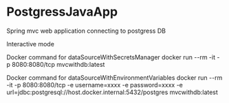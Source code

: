 # PostgressJavaApp
Spring mvc web application connecting to postgress DB


Interactive mode

Docker command for dataSourceWithSecretsManager
docker run --rm -it -p 8080:8080/tcp mvcwithdb:latest

Docker command for dataSourceWithEnvironmentVariables
docker run --rm -it -p 8080:8080/tcp -e username=xxxx -e password=xxxx -e url=jdbc:postgresql://host.docker.internal:5432/postgres mvcwithdb:latest
